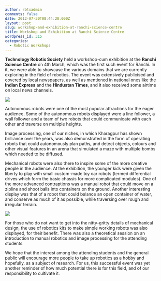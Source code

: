 ```yaml
---
author: rbtxadmin
comments: false
date: 2012-07-30T08:44:28.000Z
layout: post
slug: workshop-and-exhibition-at-ranchi-science-centre
title: Workshop and Exhibition at Ranchi Science Centre
wordpress_id: 315
categories:
  - Robotix Workshops
---
```


**Technology Robotix Society** held a workshop-cum exhibition at the **Ranchi Science Centre** on 4th March, which was the first such event for Ranchi. In it, we were able to showcase the various domains that we are currently exploring in the field of robotics. The event was extensively publicised and covered by local newspapers, as well as mentioned in national ones like the **Indian Express** and the **Hindustan Times**, and it also received some airtime on local news channels.

[![](http://robotix.in/blog/wp-content/uploads/2012/07/556595_10150770092617959_1385460084_n-300x225.jpg)](http://robotix.in/blog/wp-content/uploads/2012/07/556595_10150770092617959_1385460084_n.jpg)

Autonomous robots were one of the most popular attractions for the eager audience. Some of the autonomous robots displayed were a line follower, a wall follower and a team of two robots that could communicate with each other and traverse on multiple heights.

Image processing, one of our niches, in which Kharagpur has shown brilliance over the years, was also demonstrated in the form of operating robots that could autonomously plan paths, and detect objects, colours and other visual features in an arena that simulated a maze with multiple bombs which needed to be diffused.

Mechanical robots were also there to inspire some of the more creative people in the audience. At the exhibition, the younger kids were given the liberty to play with small custom-made toy car robots (termed differential drives which form the basic chassis for more complicated modules). One of the more advanced contraptions was a manual robot that could move on a zipline and shoot balls into containers on the ground.  Another interesting display was that of a robot that could balance an open container of water, and conserve as much of it as possible, while traversing over rough and irregular terrain.

[![](http://robotix.in/blog/wp-content/uploads/2012/07/405272_10150770096172959_348996349_n-300x205.jpg)](http://robotix.in/blog/wp-content/uploads/2012/07/405272_10150770096172959_348996349_n.jpg)

For those who do not want to get into the nitty-gritty details of mechanical design, the use of robotics kits to make simple working robots was also displayed, for their benefit. There was also a theoretical session on an introduction to manual robotics and image processing for the attending students.

We hope that the interest among the attending students and the general public will encourage more people to take up robotics as a hobby and hopefully, as a subject of research. For us, this successful event was yet another reminder of how much potential there is for this field, and of our responsibility to cultivate it.
